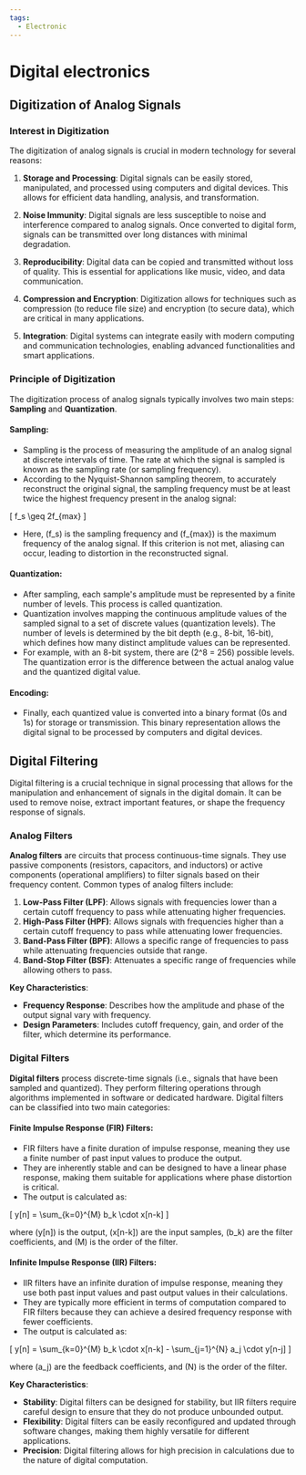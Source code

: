 ```yaml
---
tags:
  - Electronic
---
```


<head>
    <meta charset="UTF-8">
    <meta name="viewport" content="width=device-width, initial-scale=1.0">
    <meta name="description" content="Welcome to ac-electricity! Here you will learn more about electricity, the different components used to make an electrical circuit as well as their features and use cases.">
    <meta name="keywords" content="alexis carbillet, carbillet, electricity, capacitors, conductors, diodes, electronic, energy source, hardware, home appliances, inductors, insulators, resistors, semi-conductors">
    <meta name="author" content="Alexis Carbillet ">
</head>

# Digital electronics

## Digitization of Analog Signals

### Interest in Digitization

The digitization of analog signals is crucial in modern technology for several reasons:

1. **Storage and Processing**: Digital signals can be easily stored, manipulated, and processed using computers and digital devices. This allows for efficient data handling, analysis, and transformation.

2. **Noise Immunity**: Digital signals are less susceptible to noise and interference compared to analog signals. Once converted to digital form, signals can be transmitted over long distances with minimal degradation.

3. **Reproducibility**: Digital data can be copied and transmitted without loss of quality. This is essential for applications like music, video, and data communication.

4. **Compression and Encryption**: Digitization allows for techniques such as compression (to reduce file size) and encryption (to secure data), which are critical in many applications.

5. **Integration**: Digital systems can integrate easily with modern computing and communication technologies, enabling advanced functionalities and smart applications.

### Principle of Digitization
The digitization process of analog signals typically involves two main steps: **Sampling** and **Quantization**.

#### **Sampling**:

   - Sampling is the process of measuring the amplitude of an analog signal at discrete intervals of time. The rate at which the signal is sampled is known as the sampling rate (or sampling frequency).
   - According to the Nyquist-Shannon sampling theorem, to accurately reconstruct the original signal, the sampling frequency must be at least twice the highest frequency present in the analog signal:

\[
f_s \geq 2f_{max}
\]

   - Here, \(f_s\) is the sampling frequency and \(f_{max}\) is the maximum frequency of the analog signal. If this criterion is not met, aliasing can occur, leading to distortion in the reconstructed signal.

#### **Quantization**:

   - After sampling, each sample's amplitude must be represented by a finite number of levels. This process is called quantization.
   - Quantization involves mapping the continuous amplitude values of the sampled signal to a set of discrete values (quantization levels). The number of levels is determined by the bit depth (e.g., 8-bit, 16-bit), which defines how many distinct amplitude values can be represented.
   - For example, with an 8-bit system, there are \(2^8 = 256\) possible levels. The quantization error is the difference between the actual analog value and the quantized digital value.

#### **Encoding**:

   - Finally, each quantized value is converted into a binary format (0s and 1s) for storage or transmission. This binary representation allows the digital signal to be processed by computers and digital devices.

## Digital Filtering

Digital filtering is a crucial technique in signal processing that allows for the manipulation and enhancement of signals in the digital domain. It can be used to remove noise, extract important features, or shape the frequency response of signals.

### Analog Filters

**Analog filters** are circuits that process continuous-time signals. They use passive components (resistors, capacitors, and inductors) or active components (operational amplifiers) to filter signals based on their frequency content. Common types of analog filters include:

1. **Low-Pass Filter (LPF)**: Allows signals with frequencies lower than a certain cutoff frequency to pass while attenuating higher frequencies.
2. **High-Pass Filter (HPF)**: Allows signals with frequencies higher than a certain cutoff frequency to pass while attenuating lower frequencies.
3. **Band-Pass Filter (BPF)**: Allows a specific range of frequencies to pass while attenuating frequencies outside that range.
4. **Band-Stop Filter (BSF)**: Attenuates a specific range of frequencies while allowing others to pass.

**Key Characteristics**:

- **Frequency Response**: Describes how the amplitude and phase of the output signal vary with frequency.
- **Design Parameters**: Includes cutoff frequency, gain, and order of the filter, which determine its performance.

### Digital Filters

**Digital filters** process discrete-time signals (i.e., signals that have been sampled and quantized). They perform filtering operations through algorithms implemented in software or dedicated hardware. Digital filters can be classified into two main categories:

#### **Finite Impulse Response (FIR) Filters**:

   - FIR filters have a finite duration of impulse response, meaning they use a finite number of past input values to produce the output.
   - They are inherently stable and can be designed to have a linear phase response, making them suitable for applications where phase distortion is critical.
   - The output is calculated as:
   
\[
y[n] = \sum_{k=0}^{M} b_k \cdot x[n-k]
\]

where \(y[n]\) is the output, \(x[n-k]\) are the input samples, \(b_k\) are the filter coefficients, and \(M\) is the order of the filter.

#### **Infinite Impulse Response (IIR) Filters**:

   - IIR filters have an infinite duration of impulse response, meaning they use both past input values and past output values in their calculations.
   - They are typically more efficient in terms of computation compared to FIR filters because they can achieve a desired frequency response with fewer coefficients.
   - The output is calculated as:

\[
y[n] = \sum_{k=0}^{M} b_k \cdot x[n-k] - \sum_{j=1}^{N} a_j \cdot y[n-j]
\]

where \(a_j\) are the feedback coefficients, and \(N\) is the order of the filter.

**Key Characteristics**:

- **Stability**: Digital filters can be designed for stability, but IIR filters require careful design to ensure that they do not produce unbounded output.
- **Flexibility**: Digital filters can be easily reconfigured and updated through software changes, making them highly versatile for different applications.
- **Precision**: Digital filtering allows for high precision in calculations due to the nature of digital computation.
